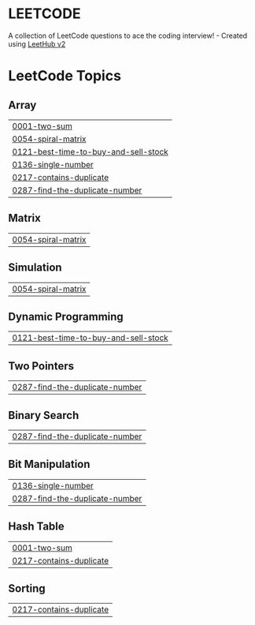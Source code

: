 # LEETCODE
A collection of LeetCode questions to ace the coding interview! - Created using [LeetHub v2](https://github.com/arunbhardwaj/LeetHub-2.0)

<!---LeetCode Topics Start-->
# LeetCode Topics
## Array
|  |
| ------- |
| [0001-two-sum](https://github.com/PrashantPatil-2005/LEETCODE/tree/master/0001-two-sum) |
| [0054-spiral-matrix](https://github.com/PrashantPatil-2005/LEETCODE/tree/master/0054-spiral-matrix) |
| [0121-best-time-to-buy-and-sell-stock](https://github.com/PrashantPatil-2005/LEETCODE/tree/master/0121-best-time-to-buy-and-sell-stock) |
| [0136-single-number](https://github.com/PrashantPatil-2005/LEETCODE/tree/master/0136-single-number) |
| [0217-contains-duplicate](https://github.com/PrashantPatil-2005/LEETCODE/tree/master/0217-contains-duplicate) |
| [0287-find-the-duplicate-number](https://github.com/PrashantPatil-2005/LEETCODE/tree/master/0287-find-the-duplicate-number) |
## Matrix
|  |
| ------- |
| [0054-spiral-matrix](https://github.com/PrashantPatil-2005/LEETCODE/tree/master/0054-spiral-matrix) |
## Simulation
|  |
| ------- |
| [0054-spiral-matrix](https://github.com/PrashantPatil-2005/LEETCODE/tree/master/0054-spiral-matrix) |
## Dynamic Programming
|  |
| ------- |
| [0121-best-time-to-buy-and-sell-stock](https://github.com/PrashantPatil-2005/LEETCODE/tree/master/0121-best-time-to-buy-and-sell-stock) |
## Two Pointers
|  |
| ------- |
| [0287-find-the-duplicate-number](https://github.com/PrashantPatil-2005/LEETCODE/tree/master/0287-find-the-duplicate-number) |
## Binary Search
|  |
| ------- |
| [0287-find-the-duplicate-number](https://github.com/PrashantPatil-2005/LEETCODE/tree/master/0287-find-the-duplicate-number) |
## Bit Manipulation
|  |
| ------- |
| [0136-single-number](https://github.com/PrashantPatil-2005/LEETCODE/tree/master/0136-single-number) |
| [0287-find-the-duplicate-number](https://github.com/PrashantPatil-2005/LEETCODE/tree/master/0287-find-the-duplicate-number) |
## Hash Table
|  |
| ------- |
| [0001-two-sum](https://github.com/PrashantPatil-2005/LEETCODE/tree/master/0001-two-sum) |
| [0217-contains-duplicate](https://github.com/PrashantPatil-2005/LEETCODE/tree/master/0217-contains-duplicate) |
## Sorting
|  |
| ------- |
| [0217-contains-duplicate](https://github.com/PrashantPatil-2005/LEETCODE/tree/master/0217-contains-duplicate) |
<!---LeetCode Topics End-->